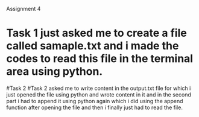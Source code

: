Assignment 4
# Task 1 just asked me to create a file called samaple.txt and i made the codes to read this file in the terminal area using python.

#Task 2
#Task 2 asked me to write content in the output.txt file for which i just opened the file using python and wrote content in it and in the second part i had to append it using python again which i did using the append function after opening the file and then i finally just had to read the file.
